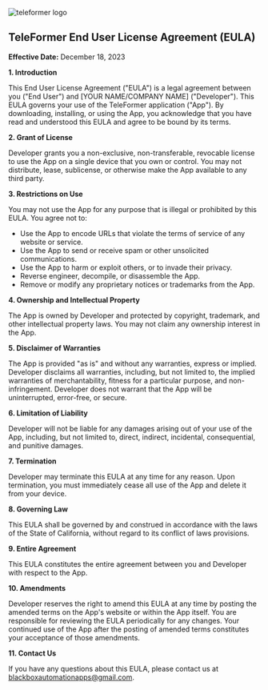 ![teleformer logo](https://github.com/KaiKai7/TeleFormer/assets/87836320/e3e9ebf9-9314-47c4-913f-3284ee78c58e)
## TeleFormer End User License Agreement (EULA)

**Effective Date:** December 18, 2023

**1. Introduction**

This End User License Agreement ("EULA") is a legal agreement between you ("End User") and [YOUR NAME/COMPANY NAME] ("Developer"). This EULA governs your use of the TeleFormer application ("App"). By downloading, installing, or using the App, you acknowledge that you have read and understood this EULA and agree to be bound by its terms.

**2. Grant of License**

Developer grants you a non-exclusive, non-transferable, revocable license to use the App on a single device that you own or control. You may not distribute, lease, sublicense, or otherwise make the App available to any third party.

**3. Restrictions on Use**

You may not use the App for any purpose that is illegal or prohibited by this EULA. You agree not to:

* Use the App to encode URLs that violate the terms of service of any website or service.
* Use the App to send or receive spam or other unsolicited communications.
* Use the App to harm or exploit others, or to invade their privacy.
* Reverse engineer, decompile, or disassemble the App.
* Remove or modify any proprietary notices or trademarks from the App.

**4. Ownership and Intellectual Property**

The App is owned by Developer and protected by copyright, trademark, and other intellectual property laws. You may not claim any ownership interest in the App.

**5. Disclaimer of Warranties**

The App is provided "as is" and without any warranties, express or implied. Developer disclaims all warranties, including, but not limited to, the implied warranties of merchantability, fitness for a particular purpose, and non-infringement. Developer does not warrant that the App will be uninterrupted, error-free, or secure.

**6. Limitation of Liability**

Developer will not be liable for any damages arising out of your use of the App, including, but not limited to, direct, indirect, incidental, consequential, and punitive damages.

**7. Termination**

Developer may terminate this EULA at any time for any reason. Upon termination, you must immediately cease all use of the App and delete it from your device.

**8. Governing Law**

This EULA shall be governed by and construed in accordance with the laws of the State of California, without regard to its conflict of laws provisions.

**9. Entire Agreement**

This EULA constitutes the entire agreement between you and Developer with respect to the App.

**10. Amendments**

Developer reserves the right to amend this EULA at any time by posting the amended terms on the App's website or within the App itself. You are responsible for reviewing the EULA periodically for any changes. Your continued use of the App after the posting of amended terms constitutes your acceptance of those amendments.

**11. Contact Us**

If you have any questions about this EULA, please contact us at blackboxautomationapps@gmail.com.
